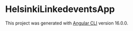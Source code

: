 # HelsinkiLinkedeventsApp

This project was generated with [Angular CLI](https://github.com/angular/angular-cli) version 16.0.0.
